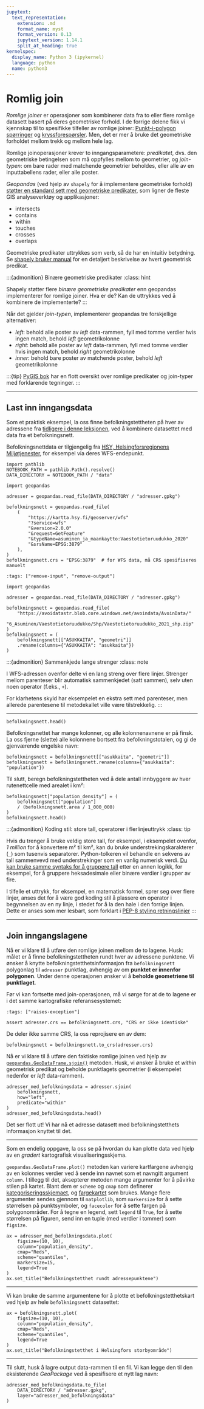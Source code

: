 ```yaml
---
jupytext:
  text_representation:
    extension: .md
    format_name: myst
    format_version: 0.13
    jupytext_version: 1.14.1
    split_at_heading: true
kernelspec:
  display_name: Python 3 (ipykernel)
  language: python
  name: python3
---
```


# Romlig join

*Romlige joiner* er operasjoner som kombinerer data fra to eller flere romlige datasett
basert på deres geometriske forhold. I de forrige delene fikk vi
kjennskap til to spesifikke tilfeller av romlige joiner: [Punkt-i-polygon
spørringer](point-in-polygon-queries) og [kryssforespørsler](intersect). Men,
det er mer å bruke det geometriske forholdet mellom trekk og mellom
hele lag.

Romlige joinoperasjoner krever to inngangsparametere: *predikatet*, dvs. den
geometriske betingelsen som må oppfylles mellom to geometrier, og
*join-typen*: om bare rader med matchende geometrier beholdes, eller alle av en
inputtabellens rader, eller alle poster.

*Geopandas* (ved hjelp av `shapely` for å implementere geometriske forhold) [støtter en
standard sett med geometriske
predikater](https://geopandas.org/en/stable/docs/user_guide/mergingdata.html#binary-predicate-joins),
som ligner de fleste GIS analyseverktøy og applikasjoner:

- intersects
- contains
- within
- touches
- crosses
- overlaps

Geometriske predikater uttrykkes som verb, så de har en intuitiv
betydning. Se [shapely bruker
manual](https://shapely.readthedocs.io/en/stable/manual.html#binary-predicates)
for en detaljert beskrivelse av hvert geometrisk predikat.


:::{admonition} Binære geometriske predikater
:class: hint

Shapely støtter flere *binære geometriske predikater* enn geopandas implementerer
for romlige joiner. Hva er de? Kan de uttrykkes ved å kombinere de
implementerte?
:::

Når det gjelder *join-typen*, implementerer geopandas tre forskjellige alternativer:

- *left*: behold alle poster av *left* data-rammen, fyll med tomme verdier hvis
  ingen match, behold *left* geometrikolonne
- *right*: behold alle poster av *left* data-rammen, fyll med tomme verdier hvis
  ingen match, behold *right* geometrikolonne
- *inner*: behold bare poster av matchende poster, behold *left* geometrikolonne


:::{tip}
[PyGIS
bok](https://pygis.io/docs/e_spatial_joins.html) har en flott oversikt over
romlige predikater og join-typer med forklarende tegninger.
:::


---


## Last inn inngangsdata

Som et praktisk eksempel, la oss finne befolkningstettheten på hver av
adressene fra [tidligere i denne leksjonen](geocoding-in-geopandas), ved å kombinere
datasettet med data fra et befolkningsnett.

Befolkningsnettdata er tilgjengelig fra [HSY, Helsingforsregionens
Miljøtjenester](https://www.hsy.fi/en/environmental-information/open-data/), for
eksempel via deres WFS-endepunkt.

```{code-cell} python
import pathlib 
NOTEBOOK_PATH = pathlib.Path().resolve()
DATA_DIRECTORY = NOTEBOOK_PATH / "data"
```


```{code}
import geopandas

adresser = geopandas.read_file(DATA_DIRECTORY / "adresser.gpkg")

befolkningsnett = geopandas.read_file(
    (
        "https://kartta.hsy.fi/geoserver/wfs"
        "?service=wfs"
        "&version=2.0.0"
        "&request=GetFeature"
        "&typeName=asuminen_ja_maankaytto:Vaestotietoruudukko_2020"
        "&srsName=EPSG:3879"
    ),
)
befolkningsnett.crs = "EPSG:3879"  # for WFS data, må CRS spesifiseres manuelt
```

```{code-cell} python
:tags: ["remove-input", "remove-output"]

import geopandas

adresser = geopandas.read_file(DATA_DIRECTORY / "adresser.gpkg")

befolkningsnett = geopandas.read_file(
    "https://avoidatastr.blob.core.windows.net/avoindata/AvoinData/"
    "6_Asuminen/Vaestotietoruudukko/Shp/Vaestotietoruudukko_2021_shp.zip"
)
befolkningsnett = (
    befolkningsnett[["ASUKKAITA", "geometri"]]
    .rename(columns={"ASUKKAITA": "asukkaita"})
)
```

:::{admonition} Sammenkjede lange strenger
:class: note

I WFS-adressen ovenfor delte vi en lang streng over flere linjer. Strenger
mellom parenteser blir automatisk sammenkjedet (satt sammen), selv
uten noen operator (f.eks., `+`).

For klarhetens skyld har eksempelet en ekstra sett med parenteser, men
allerede parentesene til metodekallet ville være tilstrekkelig.
:::


---


```{code-cell} python
befolkningsnett.head()
```

Befolkningsnettet har mange kolonner, og alle kolonnenavnene er på
finsk. La oss fjerne (slette) alle kolonnene bortsett fra befolkningstotalen,
og gi de gjenværende engelske navn:

```{code-cell} python
befolkningsnett = befolkningsnett[["asukkaita", "geometri"]]
befolkningsnett = befolkningsnett.rename(columns={"asukkaita": "population"})
```

Til slutt, beregn befolkningstettheten ved å dele antall innbyggere
av hver rutenettcelle med arealet i km²:

```{code-cell} python
befolkningsnett["population_density"] = (
    befolkningsnett["population"]
    / (befolkningsnett.area / 1_000_000)
)
befolkningsnett.head()
```

:::{admonition} Koding stil: store tall, operatorer i flerlinjeuttrykk
:class: tip

Hvis du trenger å bruke veldig store tall, for eksempel, i eksempelet ovenfor, *1
million* for å konvertere m² til km², kan du bruke understrekingskarakterer (`_`) som
tusenvis separatorer. Python-tolkeren vil behandle en sekvens av tall
sammenvevd med understrekinger som en vanlig numerisk verdi.
[Du kan bruke samme syntaks for å gruppere
tall](https://peps.python.org/pep-0515/) etter en annen logikk, for eksempel,
for å gruppere heksadesimale eller binære verdier i grupper av fire.

I tilfelle et uttrykk, for eksempel, en matematisk formel, sprer seg over
flere linjer, anses det for å være god koding stil å plassere en operator i
begynnelsen av en ny linje, i stedet for å la den hale i den forrige linjen. Dette er
anses som mer lesbart, som forklart i [PEP-8 styling
retningslinjer](https://peps.python.org/pep-0008/#should-a-line-break-before-or-after-a-binary-operator)
:::


---

## Join inngangslagene


Nå er vi klare til å utføre den romlige joinen mellom de to lagene.
Husk: målet er å finne befolkningstettheten rundt hver av adressene
punktene. Vi ønsker å knytte befolkningstetthetsinformasjon fra
`befolkningsnett` polygonlag til `adresser` punktlag, avhengig av
om **punktet er innenfor polygonen**. Under denne operasjonen ønsker vi å
**beholde geometriene til punktlaget**.

Før vi kan fortsette med join-operasjonen, må vi sørge for at de to
lagene er i det samme kartografiske referansesystemet:

```{code-cell} python
:tags: ["raises-exception"]

assert adresser.crs == befolkningsnett.crs, "CRS er ikke identiske"
```

De deler ikke samme CRS, la oss reprojisere en av dem:

```{code-cell} python
befolkningsnett = befolkningsnett.to_crs(adresser.crs)
```

Nå er vi klare til å utføre den faktiske romlige joinen ved hjelp av
[`geopandas.GeoDataFrame.sjoin()`](https://geopandas.org/en/stable/docs/reference/api/geopandas.GeoDataFrame.sjoin.html)
metoden. Husk, vi ønsker å bruke et *within* geometrisk predikat og beholde
punktlagets geometrier (i eksempelet nedenfor er *left* data-rammen).

```{code-cell} python
adresser_med_befolkningsdata = adresser.sjoin(
    befolkningsnett,
    how="left",
    predicate="within"
)
adresser_med_befolkningsdata.head()
```


Det ser flott ut! Vi har nå et adresse datasett med befolkningstetthets
informasjon knyttet til det. 


---


Som en endelig oppgave, la oss se på hvordan du kan plotte data ved hjelp av en *gradert*
kartografisk visualiseringsskjema. 

`geopandas.GeoDataFrame.plot()` metoden kan variere kartfargene avhengig av en kolonnes verdier ved å sende inn navnet som et navngitt argument `column`. I tillegg til det, aksepterer metoden mange argumenter for å påvirke stilen på kartet. Blant dem er `scheme` og `cmap` som definerer [kategoriseringsskjemaet](https://geopandas.org/en/stable/gallery/choropleths.html), og [fargekartet](https://matplotlib.org/stable/tutorials/colors/colormaps.html) som brukes. Mange flere argumenter sendes gjennom til `matplotlib`, som `markersize` for å sette størrelsen på punktsymboler, og `facecolor` for å sette fargen på polygonområder. For å tegne en legend, sett `legend` til `True`, for å sette størrelsen på figuren, send inn en tuple (med verdier i tommer) som `figsize`.

```{code-cell} python
ax = adresser_med_befolkningsdata.plot(
    figsize=(10, 10),
    column="population_density",
    cmap="Reds",
    scheme="quantiles",
    markersize=15,
    legend=True
)
ax.set_title("Befolkningstetthet rundt adressepunktene")
```


---

Vi kan bruke de samme argumentene for å plotte et befolkningstetthetskart ved hjelp av
hele `befolkningsnett` datasettet:

```{code-cell} python
ax = befolkningsnett.plot(
    figsize=(10, 10),
    column="population_density",
    cmap="Reds",
    scheme="quantiles",
    legend=True
)
ax.set_title("Befolkningstetthet i Helsingfors storbyområde")

```


---


Til slutt, husk å lagre output data-rammen til en fil. Vi kan legge den til
den eksisterende *GeoPackage* ved å spesifisere et nytt lag navn:

```{code-cell} python
adresser_med_befolkningsdata.to_file(
    DATA_DIRECTORY / "adresser.gpkg",
    layer="adresser_med_befolkningsdata"
)
